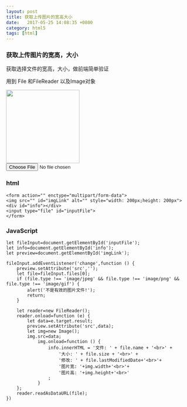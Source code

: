 ```yaml
---
layout: post
title: 获取上传图片的宽高大小
date:   2017-05-25 14:08:35 +0800
category: html5
tags: [html]
---
```

### 获取上传图片的宽高，大小

获取选择文件的宽高，大小，做前端简单验证

用到 File 和FileReader 以及Image对象




<html lang="en">
<head>
    <meta charset="UTF-8">
    <title>Title</title>
</head>
<body>
<form action="" enctype="multipart/form-data">
    <img src="" id="imgLink" alt="" style="width: 200px;height: 200px">
    <div id="info"></div>
    <input type="file" id="inputFile">
</form>
<script>
    let fileInput=document.getElementById('inputFile');
    let info=document.getElementById('info');
    let preview=document.getElementById('imgLink');

    fileInput.addEventListener('change',function () {
        preview.setAttribute('src','');
        let file=fileInput.files[0];
        if (file.type !== 'image/jpeg' && file.type !== 'image/png' && file.type !== 'image/gif') {
            alert('不是有效的图片文件!');
            return;
        }

        let reader=new FileReader();
        reader.onload=function (e) {
            let data=e.target.result;
            preview.setAttribute('src',data);
            let img=new Image();
            img.src=data;
                img.onload=function () {
                    info.innerHTML = '文件: ' + file.name + '<br>' +
                        '大小: ' + file.size + '<br>' +
                        '修改: ' + file.lastModifiedDate+'<br>'+
                        '图片宽: '+img.width+'<br>'+
                        '图片高: '+img.height+'<br>'
                    ;
                }
        };
        reader.readAsDataURL(file);
    })
</script>
</body>
</html>


### html ###

    <form action="" enctype="multipart/form-data">
    <img src="" id="imgLink" alt="" style="width: 200px;height: 200px">
    <div id="info"></div>
    <input type="file" id="inputFile">
    </form>



### JavaScript ###


    let fileInput=document.getElementById('inputFile');
    let info=document.getElementById('info');
    let preview=document.getElementById('imgLink');

    fileInput.addEventListener('change',function () {
        preview.setAttribute('src','');
        let file=fileInput.files[0];
        if (file.type !== 'image/jpeg' && file.type !== 'image/png' && file.type !== 'image/gif') {
            alert('不是有效的图片文件!');
            return;
        }

        let reader=new FileReader();
        reader.onload=function (e) {
            let data=e.target.result;
            preview.setAttribute('src',data);
            let img=new Image();
            img.src=data;
                img.onload=function () {
                    info.innerHTML = '文件: ' + file.name + '<br>' +
                        '大小: ' + file.size + '<br>' +
                        '修改: ' + file.lastModifiedDate+'<br>'+
                        '图片宽: '+img.width+'<br>'+
                        '图片高: '+img.height+'<br>'
                    ;
                }
        };
        reader.readAsDataURL(file);
    })
